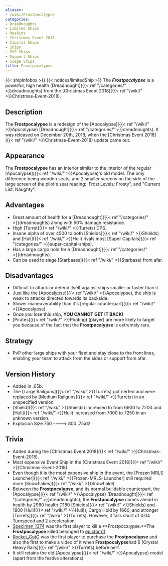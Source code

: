 ```yaml
---
aliases:
- /wiki/Frostpocalypse
categories:
- Dreadnoughts
- Limited Ships
- Reskins
- Christmas Event 2018
- Capital Ships
- Ships
- PVP Ships
- Support Ships
- Siege Ships
title: Frostpocalypse
---
```


{{< shipInfobox >}} {{< notices/limitedShip >}} The **_Frostpocalypse_** is a powerful, high health [Dreadnought]({{< ref "/categories/" >}}dreadnoughts) from the [Christmas Event 2018]({{< ref "/wiki/" >}}Christmas-Event-2018).

## Description

The **Frostpocalypse** is a redesign of the [Apocalypse]({{< ref "/wiki/" >}}Apocalypse) [Dreadnought]({{< ref "/categories/" >}}dreadnoughts). It was released on December 20th, 2018, when the [Christmas Event 2018]({{< ref "/wiki/" >}}Christmas-Event-2018) update came out.

## Appearance

The **Frostpocalypse** has an interior similar to the interior of the regular [Apocalypse]({{< ref "/wiki/" >}}Apocalypse)'s old model. The only difference being wooden seats, and 2 smaller screens on the side of the large screen of the pilot's seat reading: :Frost Levels: Frosty", and "Current List: Naughty".

## Advantages

- Great amount of health for a [Dreadnought]({{< ref "/categories/" >}}dreadnoughts) along with 50% damage resistance.
- High [Turret]({{< ref "/wiki/" >}}Turrets) DPS.
- Insane alpha of over 4500 to both [Shields]({{< ref "/wiki/" >}}Shields) and [Hull]({{< ref "/wiki/" >}}Hull) rivals most [Super Capitals]({{< ref "/categories/" >}}super-capital-ships).
- Has a large cargo hold for a [Dreadnought]({{< ref "/categories/" >}}dreadnoughts).
- Can be used to siege [Starbases]({{< ref "/wiki/" >}}Starbase) from afar.

## Disadvantages

- Difficult to attack or defend itself against ships smaller or faster than it.
- Just like the [Apocalypse]({{< ref "/wiki/" >}}Apocalypse), the ship is weak to attacks directed towards its backside.
- Slower maneuverability than it's [regular counterpart]({{< ref "/wiki/" >}}Apocalypse).
- Once you lose this ship, **YOU CANNOT GET IT BACK!**
- [Pirates]({{< ref "/wiki/" >}}Pirating) (player) are more likely to target you because of the fact that the **Frostpocalypse** is extremely rare.

## Strategy

- PvP other large ships with your fleet and stay close to the front lines, enabling your team to attack from the sides or support from afar.

## Version History 

- Added in .65b.
- The [Large Railguns]({{< ref "/wiki/" >}}Turrets) got nerfed and were replaced by [Medium Railguns]({{< ref "/wiki/" >}}Turrets) in an unspecified version.
- [Shield]({{< ref "/wiki/" >}}Shields) increased to from 6900 to 7200 and [Hull]({{< ref "/wiki/" >}}Hull) increased from 7000 to 7250 in an unknown version.
- Explosion Size 750 ----> 800 .75a12

## Trivia

- Added during the [Christmas Event 2018]({{< ref "/wiki/" >}}Christmas-Event-2018).
- Most expensive Event Ship in the [Christmas Event 2018]({{< ref "/wiki/" >}}Christmas-Event-2018).
- Even though it is the most expensive ship in the event, the [Frozen MRLS Launcher]({{< ref "/wiki/" >}}Frozen-MRLS-Launcher) still required more [Snowflakes]({{< ref "/wiki/" >}}Snowflake).
- Between the **Frostpocalypse**, and its normal buildable counterpart, the [Apocalypse]({{< ref "/wiki/" >}}Apocalypse) [Dreadnought]({{< ref "/categories/" >}}dreadnoughts); the **Frostpocalypse** comes ahead in health by 2980 health (1180 [Shields]({{< ref "/wiki/" >}}Shields) and 1800 [Hull]({{< ref "/wiki/" >}}Hull)), Cargo Hold by 1660, and stronger [Turrets]({{< ref "/wiki/" >}}Turrets). However, it falls short of 0.04 Turnspeed and 2 acceleration.
- [Specimen_1374](https://www.roblox.com/users/505347830/profile) was the first player to kill a **Frostpocalypse.**The **Frostpocalypse** killed belonged to [epictom11](https://www.roblox.com/users/37173813/profile).
- [Rocket_GotG](https://www.roblox.com/users/33641196/profile) was the first player to purchase the **Frostpocalypse** and also the first to make a video of it when **Frostpocalypse**had 6 [Crystal Heavy Rails]({{< ref "/wiki/" >}}Turrets) before nerf.
- It still retains the old [Apocalypse]({{< ref "/wiki/" >}}Apocalypse) model (apart from the festive alterations)